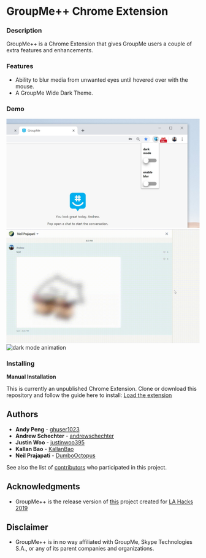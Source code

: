 # GroupMe++ Chrome Extension

### Description

GroupMe++ is a Chrome Extension that gives GroupMe users a couple of extra features and enhancements.

### Features

- Ability to blur media from unwanted eyes until hovered over with the mouse.
- A GroupMe Wide Dark Theme.

### Demo

![popop](screenshots/popup.jpg)
![blur animation](screenshots/blur-animation.gif)
![dark mode animation](screenshots/dark-mode-animation.gif)

### Installing

**Manual Installation**

This is currently an unpublished Chrome Extension. Clone or download this repository and follow the guide here to install: [Load the extension](https://developer.chrome.com/extensions/getstarted#unpacked)


## Authors

* **Andy Peng** - [ghuser1023](https://github.com/ghuser1023)
* **Andrew Schechter** - [andrewschechter](https://github.com/andrewschechter)
* **Justin Woo** - [justinwoo395](https://github.com/justinwoo395)
* **Kallan Bao** - [KallanBao](https://github.com/KallanBao)
* **Neil Prajapati** - [DumboOctopus](https://github.com/DumboOctopus)


See also the list of [contributors](https://github.com/justinwoo395/GroupMe-Extension/graphs/contributors) who participated in this project.


## Acknowledgments

* GroupMe++ is the release version of [this](https://github.com/justinwoo395/GroupMe-Extension) project created for [LA Hacks 2019](https://lahacks.com/)

## Disclaimer
* GroupMe++ is in no way affiliated with GroupMe, Skype Technologies S.A., or any of its parent companies and organizations.

